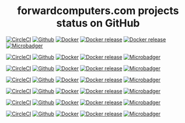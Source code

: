 <h1 align=center>forwardcomputers.com projects status on GitHub</h1>

[![CircleCI](https://circleci.com/gh/forwardcomputers/audacity.svg?style=svg)](https://circleci.com/gh/forwardcomputers/audacity)
[![Github](https://img.shields.io/badge/Github-forwardcomputers/audacity-orange.svg?label=&logo=github)](https://github.com/forwardcomputers/audacity)
[![Docker](https://img.shields.io/badge/Docker_hub-forwardcomputers/audacity-blue.svg?label=&logo=docker)](https://hub.docker.com/r/forwardcomputers/audacity)
[![Docker release](https://img.shields.io/badge/dynamic/json.svg?query=$.results.0.name&label=latest%20tag&url=https://registry.hub.docker.com/v2/repositories/forwardcomputers/audacity/tags)](https://hub.docker.com/r/forwardcomputers/audacity)
[![Docker release](https://img.shields.io/badge/dynamic/json.svg?query=$.results.0.last_updated&label=pushed%20on&url=https://registry.hub.docker.com/v2/repositories/forwardcomputers/audacity/tags)](https://hub.docker.com/r/forwardcomputers/audacity)
[![Microbadger](https://images.microbadger.com/badges/image/forwardcomputers/audacity.svg)](http://microbadger.com/images/forwardcomputers/audacity "Image size")

[![CircleCI](https://circleci.com/gh/forwardcomputers/chrome.svg?style=svg)](https://circleci.com/gh/forwardcomputers/chrome)
[![Github](https://img.shields.io/badge/Github-forwardcomputers/chrome-orange.svg?label=&logo=github)](https://github.com/forwardcomputers/chrome)
[![Docker](https://img.shields.io/badge/Docker_hub-forwardcomputers/chrome-blue.svg?label=&logo=docker)](https://registry.hub.docker.com/u/forwardcomputers/chrome/)
[![Docker release](https://img.shields.io/badge/dynamic/json.svg?query=$.results.0.name&label=latest%20tag&url=https://registry.hub.docker.com/v2/repositories/forwardcomputers/chrome/tags)](https://hub.docker.com/r/forwardcomputers/chrome)
[![Microbadger](https://images.microbadger.com/badges/image/forwardcomputers/chrome.svg)](http://microbadger.com/images/forwardcomputers/chrome "Image size")

[![CircleCI](https://circleci.com/gh/forwardcomputers/firefox.svg?style=svg)](https://circleci.com/gh/forwardcomputers/firefox)
[![Github](https://img.shields.io/badge/Github-forwardcomputers/firefox-orange.svg?label=&logo=github)](https://github.com/forwardcomputers/firefox)
[![Docker](https://img.shields.io/badge/Docker_hub-forwardcomputers/firefox-blue.svg?label=&logo=docker)](https://hub.docker.com/r/forwardcomputers/firefox)
[![Docker release](https://img.shields.io/badge/dynamic/json.svg?query=$.results.0.name&label=latest%20tag&url=https://registry.hub.docker.com/v2/repositories/forwardcomputers/firefox/tags)](https://hub.docker.com/r/forwardcomputers/firefox)
[![Microbadger](https://images.microbadger.com/badges/image/forwardcomputers/firefox.svg)](http://microbadger.com/images/forwardcomputers/firefox "Image size")

[![CircleCI](https://circleci.com/gh/forwardcomputers/firefox-esr.svg?style=svg)](https://circleci.com/gh/forwardcomputers/firefox-esr)
[![Github](https://img.shields.io/badge/Github-forwardcomputers/firefox&ndash;esr-orange.svg?label=&logo=github)](https://github.com/forwardcomputers/firefox-esr)
[![Docker](https://img.shields.io/badge/Docker_hub-forwardcomputers/firefox&ndash;esr-blue.svg?label=&logo=docker)](https://hub.docker.com/r/forwardcomputers/firefox-esr)
[![Docker release](https://img.shields.io/badge/dynamic/json.svg?query=$.results.0.name&label=latest%20tag&url=https://registry.hub.docker.com/v2/repositories/forwardcomputers/firefox-esr/tags)](https://hub.docker.com/r/forwardcomputers/firefox-esr)
[![Microbadger](https://images.microbadger.com/badges/image/forwardcomputers/firefox-esr.svg)](http://microbadger.com/images/forwardcomputers/firefox-esr "Image size")

[![CircleCI](https://circleci.com/gh/forwardcomputers/inkscape.svg?style=svg)](https://circleci.com/gh/forwardcomputers/inkscape)
[![Github](https://img.shields.io/badge/Github-forwardcomputers/inkscape-orange.svg?label=&logo=github)](https://github.com/forwardcomputers/inkscape)
[![Docker](https://img.shields.io/badge/Docker_hub-forwardcomputers/inkscape-blue.svg?label=&logo=docker)](https://hub.docker.com/r/forwardcomputers/inkscape)
[![Docker release](https://img.shields.io/badge/dynamic/json.svg?query=$.results.0.name&label=latest%20tag&url=https://registry.hub.docker.com/v2/repositories/forwardcomputers/inkscape/tags)](https://hub.docker.com/r/forwardcomputers/inkscape)
[![Microbadger](https://images.microbadger.com/badges/image/forwardcomputers/inkscape.svg)](http://microbadger.com/images/forwardcomputers/inkscape "Image size")

[![CircleCI](https://circleci.com/gh/forwardcomputers/shotcut.svg?style=svg)](https://circleci.com/gh/forwardcomputers/shotcut)
[![Github](https://img.shields.io/badge/Github-forwardcomputers/shotcut-orange.svg?label=&logo=github)](https://github.com/forwardcomputers/shotcut)
[![Docker](https://img.shields.io/badge/Docker_hub-forwardcomputers/shotcut-blue.svg?label=&logo=docker)](https://hub.docker.com/r/forwardcomputers/shotcut)
[![Docker release](https://img.shields.io/badge/dynamic/json.svg?query=$.results.0.name&label=latest%20tag&url=https://registry.hub.docker.com/v2/repositories/forwardcomputers/shotcut/tags)](https://hub.docker.com/r/forwardcomputers/shotcut)
[![Microbadger](https://images.microbadger.com/badges/image/forwardcomputers/shotcut.svg)](http://microbadger.com/images/forwardcomputers/shotcut "Image size")

[![CircleCI](https://circleci.com/gh/forwardcomputers/firefox.svg?style=svg)](https://circleci.com/gh/forwardcomputers/torbrowser)
[![Github](https://img.shields.io/badge/Github-forwardcomputers/torbrowser-orange.svg?label=&logo=github)](https://github.com/forwardcomputers/torbrowser)
[![Docker](https://img.shields.io/badge/Docker_hub-forwardcomputers/torbrowser-blue.svg?label=&logo=docker)](https://hub.docker.com/r/forwardcomputers/torbrowser)
[![Docker release](https://img.shields.io/badge/dynamic/json.svg?query=$.results.0.name&label=latest%20tag&url=https://registry.hub.docker.com/v2/repositories/forwardcomputers/torbrowser/tags)](https://hub.docker.com/r/forwardcomputers/torbrowser)
[![Microbadger](https://images.microbadger.com/badges/image/forwardcomputers/torbrowser.svg)](http://microbadger.com/images/forwardcomputers/torbrowser "Image size")